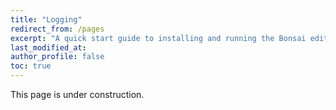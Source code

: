 ```yaml
---
title: "Logging"
redirect_from: /pages
excerpt: "A quick start guide to installing and running the Bonsai editor."
last_modified_at: 
author_profile: false
toc: true
---
```


This page is under construction.